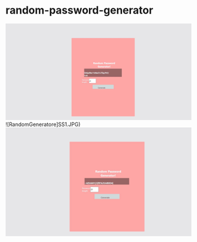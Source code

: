 # random-password-generator

![RandomGenerator](SS.JPG)
![RandomGeneratore]SS1.JPG)
![RandomGeneratore](SS2.JPG)
